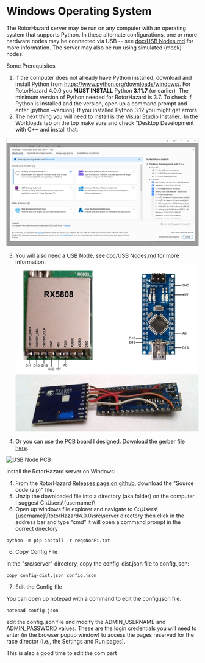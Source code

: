 # **Windows Operating System**&#x20;

The RotorHazard server may be run on any computer with an operating system that supports Python. In these alternate configurations, one or more hardware nodes may be connected via USB -- see [doc/USB Nodes.md](https://github.com/RotorHazard/RotorHazard/blob/v4.0.0/doc/USB%20Nodes.md) for more information. The server may also be run using simulated (mock) nodes.

Some Prerequisites

1. If the computer does not already have Python installed, download and install Python from <https://www.python.org/downloads/windows/>. For RotorHazard 4.0.0 you **MUST INSTALL** Python **3.11.7** (or earlier)  The minimum version of Python needed for RotorHazard is 3.7. To check if Python is installed and the version, open up a command prompt and enter \[python –version]  If you installed Python 3.12 you might get errors
2. The next thing you will need to install is the Visual Studio Installer.  In the Workloads tab on the top make sure and check “Desktop Development with C++ and install that.
   
![Visual Studio Install](img/C++.png)

3. You will also need a USB Node, see [doc/USB Nodes.md](https://github.com/RotorHazard/RotorHazard/blob/v4.0.0/doc/USB%20Nodes.md) for more information.
![USB Node](img/USB_node_wiring.jpg)  ![USB Node](img/USB_node_built1.jpg) 

4. Or you can use the PCB board I designed.  Download the gerber file [here](files/Gerber_PCB_Final_2023-12-11.zip "download").

![USB Node PCB](img/pcb%20board.gif)

Install the RotorHazard server on Windows:

4. From the RotorHazard [Releases page on github](https://github.com/RotorHazard/RotorHazard/releases), download the "Source code (zip)" file.
5. Unzip the downloaded file into a directory (aka folder) on the computer.  I suggest C:\Users\\{username}\\
6. Open up windows file explorer and navigate to C:\Users\\{username}\RotorHazard4.0.0\src\server directory then click in the address bar and type “cmd” it will open a command prompt in the correct directory

```
python -m pip install -r reqsNonPi.txt
```

6. Copy Config File

In the "src/server" directory, copy the config-dist.json file to config.json:

```
copy config-dist.json config.json
```

7.  Edit the Config file

You can open up notepad with a command to edit the config.json file.

```
notepad config.json
```

edit the config.json file and modify the ADMIN\_USERNAME and ADMIN\_PASSWORD values. These are the login credentials you will need to enter (in the browser popup window) to access the pages reserved for the race director (i.e., the Settings and Run pages).

This is also a good time to edit the com part
